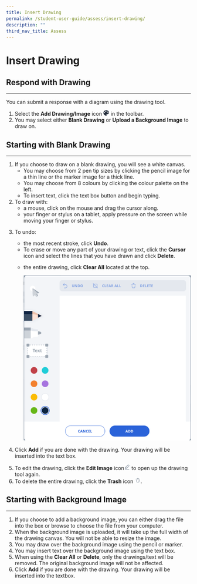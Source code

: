 ```yaml
---
title: Insert Drawing
permalink: /student-user-guide/assess/insert-drawing/
description: ""
third_nav_title: Assess
---
```

<h1 id="insert-drawing">Insert Drawing</h1>
<h2 id="-respond-with-drawing-"><strong>Respond with Drawing</strong></h2>
<hr>
<p>You can submit a response with a diagram using the drawing tool.</p>
<ol>
<li>Select the <strong>Add Drawing/Image</strong> icon <img style="width:1rem; display: inline;" src="/images/Icons/Drawing.svg"> in the toolbar.</li>
<li>You may select either <strong>Blank Drawing</strong> or <strong>Upload a Background Image</strong> to draw on.</li>
</ol>
<h2 id="-starting-with-blank-drawing-"><strong>Starting with Blank Drawing</strong></h2>
<hr>
<ol>
<li>If you choose to draw on a blank drawing, you will see a white canvas.<ul>
<li>You may choose from 2 pen tip sizes by clicking the pencil image for a thin line or the marker image for a thick line.</li>
<li>You may choose from 8 colours by clicking the colour palette on the left.</li>
<li>To insert text, click the text box button and begin typing.</li>
</ul>
</li>
<li>To draw with:<ul>
<li>a mouse, click on the mouse and drag the cursor along.</li>
<li>your finger or stylus on a tablet, apply pressure on the screen while moving your finger or stylus.</li>
</ul>
</li>
<li><p>To undo:</p>
<ul>
<li>the most recent stroke, click <strong>Undo</strong>.</li>
<li>To erase or move any part of your drawing or text, click the <strong>Cursor</strong> icon and select the lines that you have drawn and click <strong>Delete</strong>.</li>
<li><p>the entire drawing, click <strong>Clear All</strong> located at the top.</p>
<p><img src="/images/1Student/As-Drawing.png"></p>
</li>
</ul>
</li>
<li><p>Click <strong>Add</strong> if you are done with the drawing. Your drawing will be inserted into the text box.</p>
</li>
<li>To edit the drawing, click the <strong>Edit Image</strong> icon<img style="width:1rem; display: inline;" src="/images/Icons/EditImage.svg">  to open up the drawing tool again.</li>
<li>To delete the entire drawing, click the <strong>Trash</strong> icon <img style="width:1rem; display: inline;" src="/images/Icons/Trash.svg">.</li>
</ol>
<h2 id="-starting-with-background-image-"><strong>Starting with Background Image</strong></h2>
<hr>
<ol>
<li>If you choose to add a background image, you can either drag the file into the box or browse to choose the file from your computer.</li>
<li>When the background image is uploaded, it will take up the full width of the drawing canvas. You will not be able to resize the image.</li>
<li>You may draw over the background image using the pencil or marker.</li>
<li>You may insert text over the background image using the text box.</li>
<li>When using the <strong>Clear All</strong> or <strong>Delete</strong>, only the drawings/text will be removed. The original background image will not be affected.</li>
<li>Click <strong>Add</strong> if you are done with the drawing. Your drawing will be inserted into the textbox.</li>
</ol>